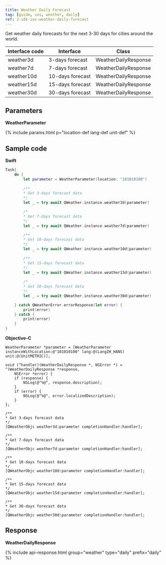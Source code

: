 ```yaml
---
title: Weather Daily Forecast
tag: [guide, ios, weather, daily]
ref: 2-sdk-ios-weather-daily-forecast
---
```


Get weather daily forecasts for the next 3-30 days for cities around the world.

| Interface code     | Interface         | Class            |
| ------------------------- | ----------------- | ---------------- |
| weather3d   | 3-days forecast    | WeatherDailyResponse |
| weather7d   | 7-days forecast    | WeatherDailyResponse |
| weather10d  | 10-days forecast   | WeatherDailyResponse |
| weather15d  | 15-days forecast   | WeatherDailyResponse |
| weather30d  | 30-days forecast   | WeatherDailyResponse |

## Parameters

**WeatherParameter**

{% include params.html p="location-def lang-def unit-def" %}

## Sample code

**Swift**

```swift
Task{
    do {
        let parameter = WeatherParameter(location: "101010100")
        
        /**
        * Get 3-days forecast data
        */
        let _ = try await QWeather.instance.weather3d(parameter)

        /*
        * Get 7-days forecast data
        */
        let _ = try await QWeather.instance.weather7d(parameter)

        /**
        * Get 10-days forecast data
        */
        let _ = try await QWeather.instance.weather10d(parameter)
        
        /**
        * Get 15-days forecast data
        */
        let _ = try await QWeather.instance.weather15d(parameter)
        
        /*
        * Get 30-days forecast data
        */
        let _ = try await QWeather.instance.weather30d(parameter)

    } catch QWeatherError.errorResponse(let error) {
        print(error)
    } catch {
        print(error)
    }
}
```

**Objective-C**

```objc
WeatherParameter *parameter = [WeatherParameter instanceWithLocation:@"101010100" lang:@(LangZH_HANS) unit:@(UnitMETRIC)];

void (^handler)(WeatherDailyResponse *, NSError *) = ^(WeatherDailyResponse *response,
    NSError *error) {
    if (response) {
        NSLog(@"%@", response.description);
    }
    if (error) {
        NSLog(@"%@", error.localizedDescription);
    }
};

/**
* Get 3-days forecast data
*/
[QWeatherObjc weather3d:parameter completionHandler:handler];

/**
* Get 7-days forecast data
*/
[QWeatherObjc weather7d:parameter completionHandler:handler];

/**
* Get 10-days forecast data
*/
[QWeatherObjc weather10d:parameter completionHandler:handler];

/**
* Get 15-days forecast data
*/
[QWeatherObjc weather15d:parameter completionHandler:handler];

/**
* Get 30-days forecast data
*/
[QWeatherObjc weather30d:parameter completionHandler:handler];
```

## Response

**WeatherDailyResponse**

{% include api-response.html group="weather" type="daily" prefix="daily" %}